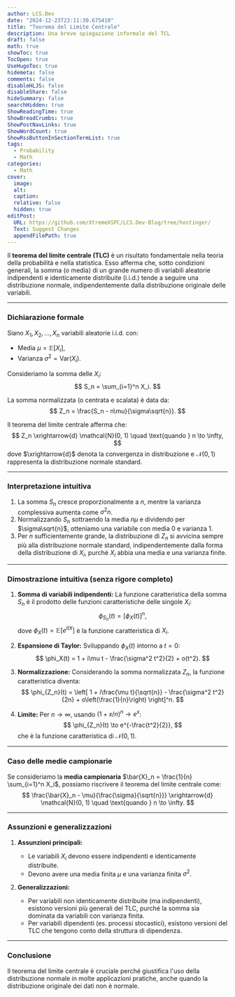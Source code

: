 ```yaml
---
author: LCS.Dev
date: "2024-12-23T23:11:30.675410"
title: "Teorema del Limite Centrale"
description: Una breve spiegazione informale del TCL
draft: false
math: true
showToc: true
TocOpen: true
UseHugoToc: true
hidemeta: false
comments: false
disableHLJS: false
disableShare: false
hideSummary: false
searchHidden: true
ShowReadingTime: true
ShowBreadCrumbs: true
ShowPostNavLinks: true
ShowWordCount: true
ShowRssButtonInSectionTermList: true
tags:
  - Probability
  - Math
categories:
  - Math
cover: 
  image: 
  alt: 
  caption: 
  relative: false
  hidden: true
editPost: 
  URL: https://github.com/XtremeXSPC/LCS.Dev-Blog/tree/hostinger/
  Text: Suggest Changes
  appendFilePath: true
---
```


Il **teorema del limite centrale (TLC)** è un risultato fondamentale nella teoria della probabilità e nella statistica. Esso afferma che, sotto condizioni generali, la somma (o media) di un grande numero di variabili aleatorie indipendenti e identicamente distribuite (i.i.d.) tende a seguire una distribuzione normale, indipendentemente dalla distribuzione originale delle variabili.

---

### Dichiarazione formale

Siano $X_1, X_2, \dots, X_n$ variabili aleatorie i.i.d. con:

- Media $\mu = \mathbb{E}[X_i]$,
- Varianza $\sigma^2 = \text{Var}(X_i)$.

Consideriamo la somma delle $X_i$:
$$
S_n = \sum_{i=1}^n X_i.
$$

La somma normalizzata (o centrata e scalata) è data da:
$$
Z_n = \frac{S_n - n\mu}{\sigma\sqrt{n}}.
$$

Il teorema del limite centrale afferma che:
$$
Z_n \xrightarrow{d} \mathcal{N}(0, 1) \quad \text{quando } n \to \infty,
$$
dove $\xrightarrow{d}$ denota la convergenza in distribuzione e $\mathcal{N}(0, 1)$ rappresenta la distribuzione normale standard.

---

### Interpretazione intuitiva

1. La somma $S_n$ cresce proporzionalmente a $n$, mentre la varianza complessiva aumenta come $\sigma^2 n$.
2. Normalizzando $S_n$ sottraendo la media $n\mu$ e dividendo per $\sigma\sqrt{n}$, otteniamo una variabile con media 0 e varianza 1.
3. Per $n$ sufficientemente grande, la distribuzione di $Z_n$ si avvicina sempre più alla distribuzione normale standard, indipendentemente dalla forma della distribuzione di $X_i$, purché $X_i$ abbia una media e una varianza finite.

---

### Dimostrazione intuitiva (senza rigore completo)

1. **Somma di variabili indipendenti:** La funzione caratteristica della somma $S_n$ è il prodotto delle funzioni caratteristiche delle singole $X_i$:
   $$
   \phi_{S_n}(t) = \left[\phi_{X}(t)\right]^n,
$$
   dove $\phi_X(t) = \mathbb{E}[e^{itX}]$ è la funzione caratteristica di $X_i$.

2. **Espansione di Taylor:** Sviluppando $\phi_X(t)$ intorno a $t = 0$:
   $$
   \phi_X(t) = 1 + i\mu t - \frac{\sigma^2 t^2}{2} + o(t^2).
$$

3. **Normalizzazione:** Considerando la somma normalizzata $Z_n$, la funzione caratteristica diventa:
   $$
   \phi_{Z_n}(t) = \left[ 1 + i\frac{\mu t}{\sqrt{n}} - \frac{\sigma^2 t^2}{2n} + o\left(\frac{1}{n}\right) \right]^n.
$$

4. **Limite:** Per $n \to \infty$, usando $(1 + x/n)^n \to e^x$:
   $$
   \phi_{Z_n}(t) \to e^{-\frac{t^2}{2}},
$$
   che è la funzione caratteristica di $\mathcal{N}(0, 1)$.

---

### Caso delle medie campionarie

Se consideriamo la **media campionaria** <span>$\bar{X}_n = \frac{1}{n} \sum_{i=1}^n X_i$</span>, possiamo riscrivere il teorema del limite centrale come:
$$
\frac{\bar{X}_n - \mu}{\frac{\sigma}{\sqrt{n}}} \xrightarrow{d} \mathcal{N}(0, 1) \quad \text{quando } n \to \infty.
$$

---

### Assunzioni e generalizzazioni

1. **Assunzioni principali:**
   - Le variabili $X_i$ devono essere indipendenti e identicamente distribuite.
   - Devono avere una media finita $\mu$ e una varianza finita $\sigma^2$.

2. **Generalizzazioni:**
   - Per variabili non identicamente distribuite (ma indipendenti), esistono versioni più generali del TLC, purché la somma sia dominata da variabili con varianza finita.
   - Per variabili dipendenti (es. processi stocastici), esistono versioni del TLC che tengono conto della struttura di dipendenza.

---

### Conclusione

Il teorema del limite centrale è cruciale perché giustifica l'uso della distribuzione normale in molte applicazioni pratiche, anche quando la distribuzione originale dei dati non è normale.